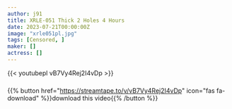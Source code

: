 ```yaml
---
author: j91
title: XRLE-051 Thick 2 Holes 4 Hours
date: 2023-07-21T00:00:00Z
image: "xrle051pl.jpg"
tags: [Censored, ]
maker: []
actress: []
---
```



{{< youtubepl vB7Vy4Rej2I4vDp >}}
###

{{% button href="https://streamtape.to/v/vB7Vy4Rej2I4vDp" icon="fas fa-download" %}}download this video{{% /button %}}
